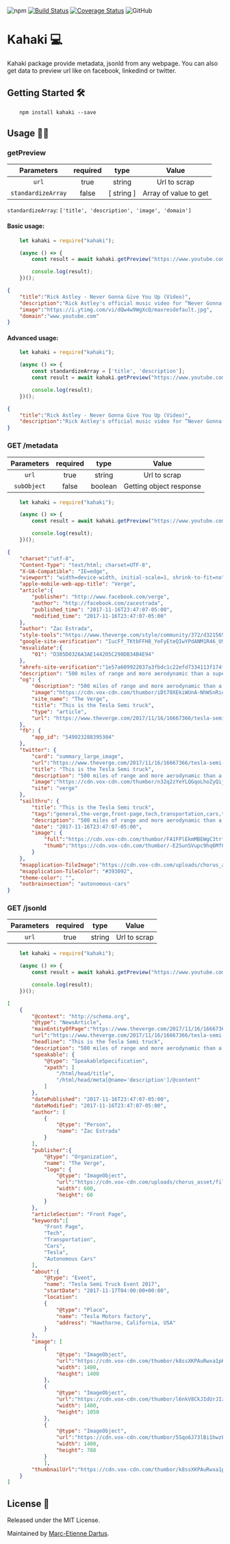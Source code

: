 ![npm](https://img.shields.io/npm/v/kahaki)
[![Build Status](https://travis-ci.com/medartus/kahaki.svg?branch=master)](https://travis-ci.com/medartus/kahaki)
[![Coverage Status](https://coveralls.io/repos/github/medartus/kahaki/badge.svg?branch=master)](https://coveralls.io/github/medartus/kahaki?branch=master)
![GitHub](https://img.shields.io/github/license/medartus/kahaki)

# Kahaki 💻

Kahaki package provide metadata, jsonld from any webpage. You can also get data to preview url like on facebook, linkedind or twitter.

## Getting Started 🛠

```
    npm install kahaki --save
```

## Usage 👩‍💻

### getPreview

|  Parameters      | required  |     type     |         Value         |
| :----------:     | :-------: | :----------: | :-------------------: |
|     `url`        |   true    |    string    |      Url to scrap     |
|`standardizeArray`|   false   |  [ string ]  | Array of value to get |

`standardizeArray`: `['title', 'description', 'image', 'domain']`

#### Basic usage:

```javascript
    let kahaki = require("kahaki");

    (async () => {
        const result = await kahaki.getPreview("https://www.youtube.com/watch?v=dQw4w9WgXcQ");

        console.log(result);
    })();
```

```json
{
    "title":"Rick Astley - Never Gonna Give You Up (Video)",
    "description":"Rick Astley's official music video for “Never Gonna Give You Up” Listen to Rick Astley: https://RickAstley.lnk.to/_listenYD Subscribe to the official Rick As...",
    "image":"https://i.ytimg.com/vi/dQw4w9WgXcQ/maxresdefault.jpg",
    "domain":"www.youtube.com"
}
```

#### Advanced usage:

```javascript
    let kahaki = require("kahaki");

    (async () => {
        const standardizeArray = ['title', 'description'];
        const result = await kahaki.getPreview("https://www.youtube.com/watch?v=dQw4w9WgXcQ",{ standardizeArray });

        console.log(result);
    })();
```

```json
{
    "title":"Rick Astley - Never Gonna Give You Up (Video)",
    "description":"Rick Astley's official music video for “Never Gonna Give You Up” Listen to Rick Astley: https://RickAstley.lnk.to/_listenYD Subscribe to the official Rick As...",
}
```

### GET /metadata


|  Parameters  | required  |     type     |         Value         |
| :----------: | :-------: | :----------: | :-------------------: |
|     `url`    |   true    |    string    |      Url to scrap     |
|  `subObject` |  false    |    boolean   |Getting object response|



```javascript
    let kahaki = require("kahaki");

    (async () => {
        const result = await kahaki.getPreview("https://www.youtube.com/watch?v=dQw4w9WgXcQ",{ subObject: true });

        console.log(result);
    })();
```

```json
{
    "charset":"utf-8",
    "Content-Type": "text/html; charset=UTF-8",
    "X-UA-Compatible": "IE=edge",
    "viewport": "width=device-width, initial-scale=1, shrink-to-fit=no",
    "apple-mobile-web-app-title": "Verge",
    "article":{
        "publisher": "http://www.facebook.com/verge",
        "author": "http://facebook.com/zacestrada",
        "published_time": "2017-11-16T23:47:07-05:00",
        "modified_time": "2017-11-16T23:47:07-05:00"
    },
    "author": "Zac Estrada",
    "style-tools":"https://www.theverge.com/style/community/372/d321565222175dac2dea8810c0bb0352/tools.css",
    "google-site-verification": "IucFf_TKtbFFH8_YeFyEteQIwYPdANM1R46_U9DpAr4",
    "msvalidate":{
        "01": "D385D0326A3AE144205C298DB34B4E94"
    },
    "ahrefs-site-verification":"1e57a609922037a3fbdc1c22efd7334113f174f15608f37e1b8538a7b4ce64c3",
    "description": "500 miles of range and more aerodynamic than a supercar",
    "og": {
        "description": "500 miles of range and more aerodynamic than a supercar",
        "image":"https://cdn.vox-cdn.com/thumbor/iDt70XEkiWUnA-NhWSnRio8HoHg=/0x75:3840x2085/fit-in/1200x630/cdn.vox-cdn.com/uploads/chorus_asset/file/9699573/Semi_Front_Profile.jpg",
        "site_name": "The Verge",
        "title": "This is the Tesla Semi truck",
        "type": "article",
        "url": "https://www.theverge.com/2017/11/16/16667366/tesla-semi-truck-announced-price-release-date-electric-self-driving"
    },
    "fb": {
        "app_id": "549923288395304"
    },
    "twitter": {
        "card": "summary_large_image",
        "url":"https://www.theverge.com/2017/11/16/16667366/tesla-semi-truck-announced-price-release-date-electric-self-driving",
        "title": "This is the Tesla Semi truck",
        "description": "500 miles of range and more aerodynamic than a supercar",
        "image":"https://cdn.vox-cdn.com/thumbor/n32q2zYeYLQGqoLhoZyQij0iFfw=/0x120:3840x2040/fit-in/1200x600/cdn.vox-cdn.com/uploads/chorus_asset/file/9699573/Semi_Front_Profile.jpg",
        "site": "verge"
    },
    "sailthru": {
        "title": "This is the Tesla Semi truck",
        "tags":"general,the-verge,front-page,tech,transportation,cars,tesla,autonomous-cars",
        "description": "500 miles of range and more aerodynamic than a supercar",
        "date": "2017-11-16T23:47:07-05:00",
        "image": {
            "full":"https://cdn.vox-cdn.com/thumbor/FA1FPlEkmMBEWgC3trfRatP7H0w=/0x0:3840x2160/1600x900/cdn.vox-cdn.com/uploads/chorus_image/image/57642013/Semi_Front_Profile.0.jpg",
            "thumb":"https://cdn.vox-cdn.com/thumbor/-E2SunSVupc9hq6MfQ3PjuXXgzo=/840x0:3000x2160/200x200/cdn.vox-cdn.com/uploads/chorus_image/image/57642013/Semi_Front_Profile.0.jpg"
        }
    },
    "msapplication-TileImage":"https://cdn.vox-cdn.com/uploads/chorus_asset/file/7396113/221a67c8-a10f-11e6-8fae-983107008690.0.png",
    "msapplication-TileColor": "#393092",
    "theme-color": "",
    "outbrainsection": "autonomous-cars"
}
```

### GET /jsonld

|  Parameters  | required  |     type     |         Value         |
| :----------: | :-------: | :----------: | :-------------------: |
|     `url`    |   true    |    string    |      Url to scrap     |


```javascript
    let kahaki = require("kahaki");

    (async () => {
        const result = await kahaki.getPreview("https://www.youtube.com/watch?v=dQw4w9WgXcQ",{ subObject: true });

        console.log(result);
    })();
```


```json
[
    {
        "@context": "http://schema.org",
        "@type": "NewsArticle",
        "mainEntityOfPage":"https://www.theverge.com/2017/11/16/16667366/tesla-semi-truck-announced-price-release-date-electric-self-driving",
        "url":"https://www.theverge.com/2017/11/16/16667366/tesla-semi-truck-announced-price-release-date-electric-self-driving",
        "headline": "This is the Tesla Semi truck",
        "description": "500 miles of range and more aerodynamic than a supercar",
        "speakable": {
            "@type": "SpeakableSpecification",
            "xpath": [
                "/html/head/title",
                "/html/head/meta[@name='description']/@content"
            ]
        },
        "datePublished": "2017-11-16T23:47:07-05:00",
        "dateModified": "2017-11-16T23:47:07-05:00",
        "author": [
            {
                "@type": "Person",
                "name": "Zac Estrada"
            }
        ],
        "publisher":{
            "@type": "Organization",
            "name": "The Verge",
            "logo": {
                "@type": "ImageObject",
                "url":"https://cdn.vox-cdn.com/uploads/chorus_asset/file/13668586/google_amp.0.png",
                "width": 600,
                "height": 60
            }
        },
        "articleSection": "Front Page",
        "keywords":[
            "Front Page",
            "Tech",
            "Transportation",
            "Cars",
            "Tesla",
            "Autonomous Cars"
        ],
        "about":{
            "@type": "Event",
            "name": "Tesla Semi Truck Event 2017",
            "startDate": "2017-11-17T04:00:00+00:00",
            "location":
            {
                "@type": "Place",
                "name": "Tesla Motors factory",
                "address": "Hawthorne, California, USA"
            }
        },
        "image": [
            {
                "@type": "ImageObject",
                "url":"https://cdn.vox-cdn.com/thumbor/k8ssXKPAuRwxa1pKew982ZMgv0o=/1400x1400/filters:format(jpeg)/cdn.vox-cdn.com/uploads/chorus_asset/file/9699573/Semi_Front_Profile.jpg",
                "width": 1400,
                "height": 1400
            },
            {
                "@type": "ImageObject",
                "url":"https://cdn.vox-cdn.com/thumbor/l6nkV8CkJIdUrJIzHFWUFc1zLRM=/1400x1050/filters:format(jpeg)/cdn.vox-cdn.com/uploads/chorus_asset/file/9699573/Semi_Front_Profile.jpg",
                "width": 1400,
                "height": 1050
            },
            {
                "@type": "ImageObject",
                "url":"https://cdn.vox-cdn.com/thumbor/5Sqo6J73lBi1hwzEiKCQy6FLx3I=/1400x788/filters:format(jpeg)/cdn.vox-cdn.com/uploads/chorus_asset/file/9699573/Semi_Front_Profile.jpg",
                "width": 1400,
                "height": 788
            }
            ],
        "thumbnailUrl":"https://cdn.vox-cdn.com/thumbor/k8ssXKPAuRwxa1pKew982ZMgv0o=/1400x1400/filters:format(jpeg)/cdn.vox-cdn.com/uploads/chorus_asset/file/9699573/Semi_Front_Profile.jpg"
    }
]
```

## License 🧾

Released under the MIT License.

Maintained by [Marc-Etienne Dartus](https://github.com/medartus).